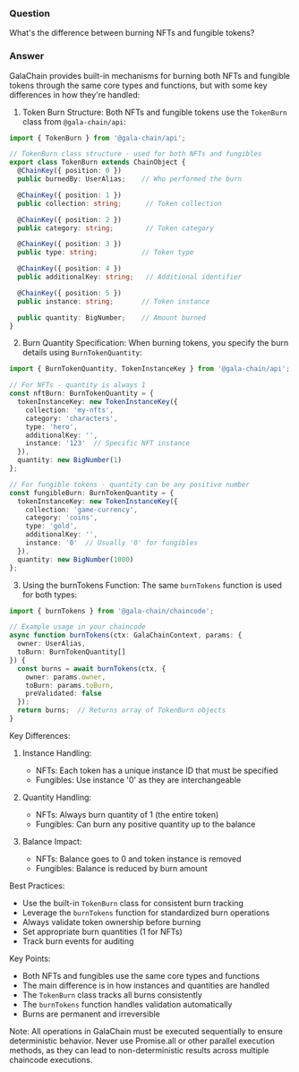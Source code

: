 ### Question


What's the difference between burning NFTs and fungible tokens?


### Answer


GalaChain provides built-in mechanisms for burning both NFTs and fungible tokens through the same core types and functions, but with some key differences in how they're handled:

1. Token Burn Structure:
Both NFTs and fungible tokens use the `TokenBurn` class from `@gala-chain/api`:

```typescript
import { TokenBurn } from '@gala-chain/api';

// TokenBurn class structure - used for both NFTs and fungibles
export class TokenBurn extends ChainObject {
  @ChainKey({ position: 0 })
  public burnedBy: UserAlias;    // Who performed the burn

  @ChainKey({ position: 1 })
  public collection: string;      // Token collection

  @ChainKey({ position: 2 })
  public category: string;        // Token category

  @ChainKey({ position: 3 })
  public type: string;           // Token type

  @ChainKey({ position: 4 })
  public additionalKey: string;   // Additional identifier

  @ChainKey({ position: 5 })
  public instance: string;       // Token instance

  public quantity: BigNumber;    // Amount burned
}
```

2. Burn Quantity Specification:
When burning tokens, you specify the burn details using `BurnTokenQuantity`:

```typescript
import { BurnTokenQuantity, TokenInstanceKey } from '@gala-chain/api';

// For NFTs - quantity is always 1
const nftBurn: BurnTokenQuantity = {
  tokenInstanceKey: new TokenInstanceKey({
    collection: 'my-nfts',
    category: 'characters',
    type: 'hero',
    additionalKey: '',
    instance: '123'  // Specific NFT instance
  }),
  quantity: new BigNumber(1)
};

// For fungible tokens - quantity can be any positive number
const fungibleBurn: BurnTokenQuantity = {
  tokenInstanceKey: new TokenInstanceKey({
    collection: 'game-currency',
    category: 'coins',
    type: 'gold',
    additionalKey: '',
    instance: '0'  // Usually '0' for fungibles
  }),
  quantity: new BigNumber(1000)
};
```

3. Using the burnTokens Function:
The same `burnTokens` function is used for both types:

```typescript
import { burnTokens } from '@gala-chain/chaincode';

// Example usage in your chaincode
async function burnTokens(ctx: GalaChainContext, params: {
  owner: UserAlias,
  toBurn: BurnTokenQuantity[]
}) {
  const burns = await burnTokens(ctx, {
    owner: params.owner,
    toBurn: params.toBurn,
    preValidated: false
  });
  return burns;  // Returns array of TokenBurn objects
}
```

Key Differences:
1. Instance Handling:
   - NFTs: Each token has a unique instance ID that must be specified
   - Fungibles: Use instance '0' as they are interchangeable

2. Quantity Handling:
   - NFTs: Always burn quantity of 1 (the entire token)
   - Fungibles: Can burn any positive quantity up to the balance

3. Balance Impact:
   - NFTs: Balance goes to 0 and token instance is removed
   - Fungibles: Balance is reduced by burn amount

Best Practices:
- Use the built-in `TokenBurn` class for consistent burn tracking
- Leverage the `burnTokens` function for standardized burn operations
- Always validate token ownership before burning
- Set appropriate burn quantities (1 for NFTs)
- Track burn events for auditing

Key Points:
- Both NFTs and fungibles use the same core types and functions
- The main difference is in how instances and quantities are handled
- The `TokenBurn` class tracks all burns consistently
- The `burnTokens` function handles validation automatically
- Burns are permanent and irreversible

Note: All operations in GalaChain must be executed sequentially to ensure deterministic behavior. Never use Promise.all or other parallel execution methods, as they can lead to non-deterministic results across multiple chaincode executions.